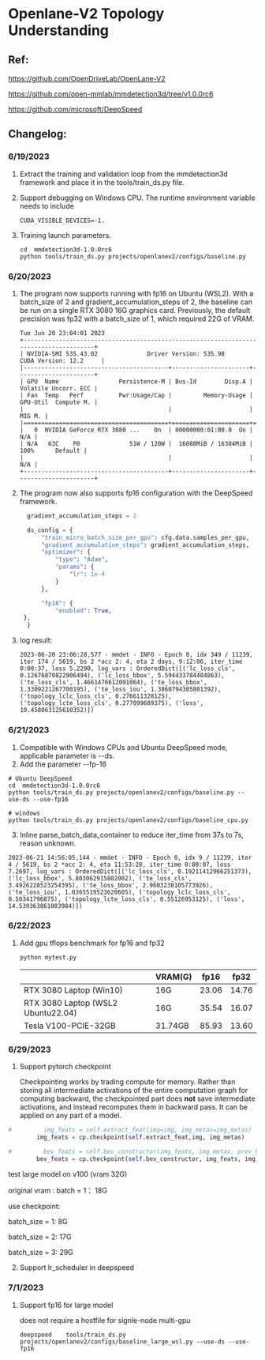 # Openlane-V2 Topology Understanding
## Ref:

https://github.com/OpenDriveLab/OpenLane-V2

https://github.com/open-mmlab/mmdetection3d/tree/v1.0.0rc6

https://github.com/microsoft/DeepSpeed

## Changelog:

### 6/19/2023

1. Extract the training and validation loop from the mmdetection3d framework and place it in the tools/train_ds.py file.

2. Support debugging on Windows CPU. The runtime environment variable needs to include 
   ```shell
   CUDA_VISIBLE_DEVICES=-1.
   ```

3. Training launch parameters.

   ```shell
   cd  mmdetection3d-1.0.0rc6
   python tools/train_ds.py projects/openlanev2/configs/baseline.py
   ```

### 6/20/2023

1.  The program now supports running with  fp16 on Ubuntu (WSL2). With a batch_size of 2 and gradient_accumulation_steps of 2, the baseline can be run on a single RTX 3080 16G graphics card. Previously, the default precision was fp32 with a batch_size of 1, which required 22G of VRAM.

    ```
    Tue Jun 20 23:04:01 2023
    +---------------------------------------------------------------------------------------+
    | NVIDIA-SMI 535.43.02              Driver Version: 535.98       CUDA Version: 12.2     |
    |-----------------------------------------+----------------------+----------------------+
    | GPU  Name                 Persistence-M | Bus-Id        Disp.A | Volatile Uncorr. ECC |
    | Fan  Temp   Perf          Pwr:Usage/Cap |         Memory-Usage | GPU-Util  Compute M. |
    |                                         |                      |               MIG M. |
    |=========================================+======================+======================|
    |   0  NVIDIA GeForce RTX 3080 ...    On  | 00000000:01:00.0  On |                  N/A |
    | N/A   63C    P0              51W / 120W |  16088MiB / 16384MiB |    100%      Default |
    |                                         |                      |                  N/A |
    +-----------------------------------------+----------------------+----------------------+
    ```


2. The program now also supports fp16 configuration with the DeepSpeed framework.

     ```python
       gradient_accumulation_steps = 2
	
       ds_config = {
           "train_micro_batch_size_per_gpu": cfg.data.samples_per_gpu,
           "gradient_accumulation_steps": gradient_accumulation_steps,
           "optimizer": {
               "type": "Adam",
               "params": {
                   "lr": 1e-4
               }
           },
	
           "fp16": {
               "enabled": True,    
      },
       }
	```


3. log result:

    ```
    2023-06-20 23:06:28,577 - mmdet - INFO - Epoch 0, idx 349 / 11239, iter 174 / 5619, bs 2 *acc 2: 4, eta 2 days, 9:12:06, iter_time 0:00:37, loss 5.2290, log_vars : OrderedDict([('lc_loss_cls', 0.12676870822906494), ('lc_loss_bbox', 5.594433784484863), ('te_loss_cls', 1.4661476612091064), ('te_loss_bbox', 1.3309221267700195), ('te_loss_iou', 1.3860794305801392), ('topology_lclc_loss_cls', 0.276611328125), ('topology_lcte_loss_cls', 0.277099609375), ('loss', 10.458063125610352)])
    ```



### 6/21/2023

1. Compatible with Windows CPUs and Ubuntu DeepSpeed mode, applicable parameter is --ds.
2. Add the parameter --fp-16

```shell
# Ubuntu DeepSpeed
cd  mmdetection3d-1.0.0rc6
python tools/train_ds.py projects/openlanev2/configs/baseline.py --use-ds --use-fp16

# windows
python tools/train_ds.py projects/openlanev2/configs/baseline_cpu.py
```



3. Inline parse_batch_data_container to reduce iter_time from 37s to 7s, reason unknown.

```
2023-06-21 14:56:05,144 - mmdet - INFO - Epoch 0, idx 9 / 11239, iter 4 / 5619, bs 2 *acc 2: 4, eta 11:53:28, iter_time 0:00:07, loss 7.2697, log_vars : OrderedDict([('lc_loss_cls', 0.19211412966251373), ('lc_loss_bbox', 5.803062915802002), ('te_loss_cls', 3.4926228523254395), ('te_loss_bbox', 2.9603238105773926), ('te_loss_iou', 1.0365519523620605), ('topology_lclc_loss_cls', 0.50341796875), ('topology_lcte_loss_cls', 0.55126953125), ('loss', 14.539363861083984)])
```

### 6/22/2023

1. Add gpu tflops benchmark for fp16 and fp32

   ```python
   python mytest.py 
   ```

   |                                    | VRAM(G) | fp16  | fp32  |
   | ---------------------------------- | ------- | ----- | ----- |
   | RTX 3080 Laptop (Win10)            | 16G     | 23.06 | 14.76 |
   | RTX 3080 Laptop (WSL2 Ubuntu22.04) | 16G     | 35.54 | 16.07 |
   | Tesla V100-PCIE-32GB               | 31.74GB | 85.93 | 13.60 |


### 6/29/2023

1. Support pytorch checkpoint

   Checkpointing works by trading compute for memory. Rather than storing all intermediate activations of the entire computation graph for computing backward, the checkpointed part does **not** save intermediate activations, and instead recomputes them in backward pass. It can be applied on any part of a model.

```python
#         img_feats = self.extract_feat(img=img, img_metas=img_metas)
        img_feats = cp.checkpoint(self.extract_feat,img, img_metas)

#         bev_feats = self.bev_constructor(img_feats, img_metas, prev_bev)
        bev_feats = cp.checkpoint(self.bev_constructor, img_feats, img_metas, prev_bev)

```

test large model on v100 (vram 32G)

original vram : batch = 1：  18G 

use checkpoint:

batch_size = 1:   	8G

batch_size = 2: 	17G

batch_size = 3: 	29G

2. Support lr_scheduler in  deepspeed

### 7/1/2023

1. Support fp16 for large model

   does not require a hostfile for signle-node multi-gpu

   ```shell
   deepspeed    tools/train_ds.py projects/openlanev2/configs/baseline_large_wsl.py --use-ds --use-fp16
   ```

   
